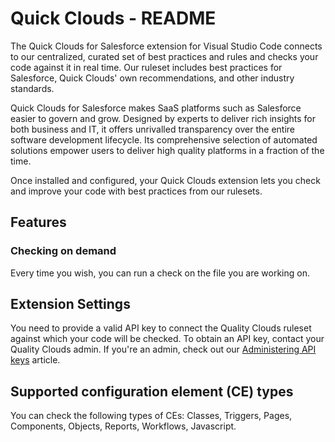 # Quick Clouds - README

The Quick Clouds for Salesforce extension for Visual Studio Code connects to our centralized, curated set of best practices and rules and checks your code against it in real time.
Our ruleset includes best practices for Salesforce, Quick Clouds' own recommendations, and other industry standards.

Quick Clouds for Salesforce makes SaaS platforms such as Salesforce easier to govern and grow.
Designed by experts to deliver rich insights for both business and IT, it offers unrivalled transparency over the entire software development lifecycle.
Its comprehensive selection of automated solutions empower users to deliver high quality platforms in a fraction of the time.

Once installed and configured, your Quick Clouds extension lets you check and improve your code with best practices from our rulesets.

## Features

### Checking on demand
Every time you wish, you can run a check on the file you are working on.


## Extension Settings

You need to provide a valid API key to connect the Quality Clouds ruleset against which your code will be checked.
To obtain an API key, contact your Quality Clouds admin.
If you're an admin, check out our [Administering API keys](https://docs.qualityclouds.com/display/QCD/Administering+API+keys) article.

## Supported configuration element (CE) types
You can check the following types of CEs: Classes, Triggers, Pages, Components, Objects, Reports, Workflows, Javascript.
